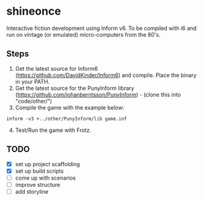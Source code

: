 # shineonce
Interactive fiction development using Inform v6.
To be compiled with i6 and run on vintage (or emulated) micro-computers from the 80's.

## Steps
1. Get the latest source for Inform6 (https://github.com/DavidKinder/Inform6) and compile. Place the binary in
   your PATH.
2. Get the latest source for the PunyInform library (https://github.com/johanberntsson/PunyInform) - (clone this into "code/other/")
3. Compile the game with the example below:
```
inform -v3 +../other/PunyInform/lib game.inf
```
4. Test/Run the game with Frotz.


## TODO
 - [x] set up project scaffolding
 - [x] set up build scripts
 - [ ] come up with scenarios
 - [ ] improve structure
 - [ ] add storyline
